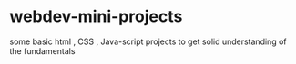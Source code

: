 # webdev-mini-projects
some basic html , CSS , Java-script projects to get solid understanding of the fundamentals
